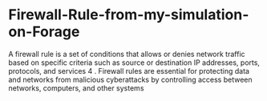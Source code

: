# Firewall-Rule-from-my-simulation-on-Forage
A firewall rule is a set of conditions that allows or denies network traffic based on specific criteria such as source or destination IP addresses, ports, protocols, and services 4 . Firewall rules are essential for protecting data and networks from malicious cyberattacks by controlling access between networks, computers, and other systems
